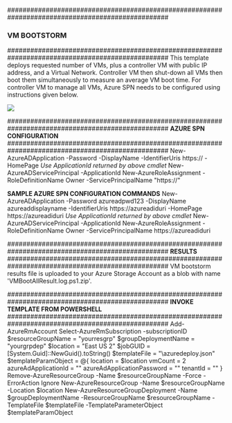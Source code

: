 ##################################################################################################
### VM BOOTSTORM ###
##################################################################################################
This template deploys requested number of VMs, plus a controller VM with public IP address, and a Virtual Network. Controller VM then shut-down all VMs then boot them simultaneously to measure an average VM boot time.
For controller VM to manage all VMs, Azure SPN needs to be configured using instructions given below.

<a href="https://portal.azure.com/#create/Microsoft.Template/uri/https%3A%2F%2Fraw.githubusercontent.com%2Fdipakmsft%2Fazure-quickstart-templates%2Fmaster%2Fvm-bootstorm%2Fazuredeploy.json" target="_blank">
    <img src="http://azuredeploy.net/deploybutton.png"/>
</a>

##################################################################################################
<b>AZURE SPN CONFIGURATION</b>
##################################################################################################
New-AzureADApplication -Password <any string to use as a password> -DisplayName <Any String Name> -IdentifierUris https://<UseAnyName e.g. serviceprinciplenm> -HomePage <same as IdentifierUris parameter>
<i>Use ApplicationId returned by above cmdlet</i>
New-AzureADServicePrincipal -ApplicationId <ApplicationId>
New-AzureRoleAssignment -RoleDefinitionName Owner -ServicePrincipalName "https://<same as IdentifierUris parameter>"

<b>SAMPLE AZURE SPN CONFIGURATION COMMANDS</b>
New-AzureADApplication -Password azureadpwd123 -DisplayName azureaddisplayname -IdentifierUris https://azureadiduri -HomePage https://azureadiduri
<i>Use ApplicationId returned by above cmdlet</i>
New-AzureADServicePrincipal -ApplicationId <ApplicationId retured by New-AzureADApplication>
New-AzureRoleAssignment -RoleDefinitionName Owner -ServicePrincipalName https://azureadiduri

##################################################################################################
<b>RESULTS</b>
##################################################################################################
VM bootstorm results file is uploaded to your Azure Storage Account as a blob with name 'VMBootAllResult.log.ps1.zip'.

##################################################################################################
<b>INVOKE TEMPLATE FROM POWERSHELL</b>
##################################################################################################
Add-AzureRmAccount
Select-AzureRmSubscription -subscriptionID <YourAzureSubscriptionId>
$resourceGroupName = "yourresgrp"
$groupDeploymentName = "yourgrpdep"
$location = "East US 2"
$jobGUID = [System.Guid]::NewGuid().toString()
$templateFile = "<LocationToVMBootstormFiles>\azuredeploy.json"
$templateParamObject = @{
	location = $location
	vmCount = 2
	azureAdApplicationId = "<YourAzureAdAppId returned by New-AzureADApplication cmdlet in Azure SPN Configuration>"
	azureAdApplicationPassword = "<YourAzureAdAppPwd given to New-AzureADApplication cmdlet in Azure SPN Configuration>"
	tenantId = "<YourAzureSubscriptionTenantId>"
}
Remove-AzureResourceGroup -Name $resourceGroupName -Force -ErrorAction Ignore
New-AzureResourceGroup -Name $resourceGroupName -Location $location
New-AzureResourceGroupDeployment -Name $groupDeploymentName -ResourceGroupName $resourceGroupName -TemplateFile $templateFile -TemplateParameterObject $templateParamObject
